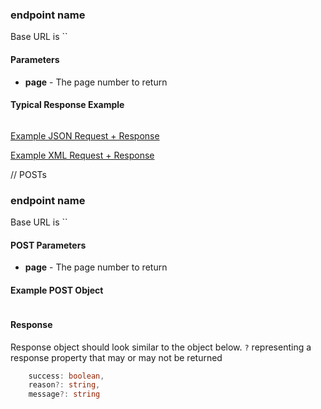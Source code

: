 ### endpoint name

Base URL is ``

#### Parameters

- **page** - The page number to return


#### Typical Response Example

```typescript

```

[Example JSON Request + Response]()

[Example XML Request + Response]()



// POSTs

### endpoint name

Base URL is ``

#### POST Parameters

- **page** - The page number to return


#### Example POST Object

```typescript

```

#### Response

Response object should look similar to the object below. `?` representing a response property that may or may not be returned

```typescript
    success: boolean,
    reason?: string,
    message?: string
```